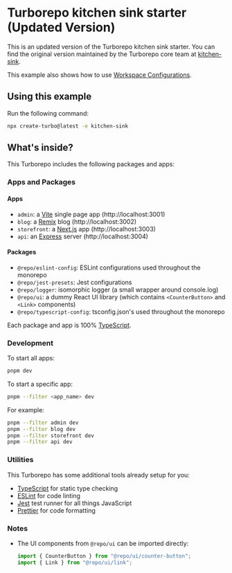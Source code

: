 # Turborepo kitchen sink starter (Updated Version)

This is an updated version of the Turborepo kitchen sink starter. You can find the original version maintained by the Turborepo core team at [kitchen-sink](https://github.com/vercel/turbo/tree/main/examples/kitchen-sink).

This example also shows how to use [Workspace Configurations](https://turbo.build/repo/docs/core-concepts/monorepos/configuring-workspaces).

## Using this example

Run the following command:

```sh
npx create-turbo@latest -e kitchen-sink
```

## What's inside?

This Turborepo includes the following packages and apps:

### Apps and Packages

#### Apps
- `admin`: a [Vite](https://vitejs.dev/) single page app (http://localhost:3001)
- `blog`: a [Remix](https://remix.run/) blog (http://localhost:3002)
- `storefront`: a [Next.js](https://nextjs.org/) app (http://localhost:3003)
- `api`: an [Express](https://expressjs.com/) server (http://localhost:3004)

#### Packages
- `@repo/eslint-config`: ESLint configurations used throughout the monorepo
- `@repo/jest-presets`: Jest configurations
- `@repo/logger`: isomorphic logger (a small wrapper around console.log)
- `@repo/ui`: a dummy React UI library (which contains `<CounterButton>` and `<Link>` components)
- `@repo/typescript-config`: tsconfig.json's used throughout the monorepo

Each package and app is 100% [TypeScript](https://www.typescriptlang.org/).

### Development

To start all apps:
```sh
pnpm dev
```

To start a specific app:
```sh
pnpm --filter <app_name> dev
```

For example:
```sh
pnpm --filter admin dev
pnpm --filter blog dev
pnpm --filter storefront dev
pnpm --filter api dev
```

### Utilities

This Turborepo has some additional tools already setup for you:

- [TypeScript](https://www.typescriptlang.org/) for static type checking
- [ESLint](https://eslint.org/) for code linting
- [Jest](https://jestjs.io) test runner for all things JavaScript
- [Prettier](https://prettier.io) for code formatting

### Notes
- The UI components from `@repo/ui` can be imported directly:
  ```typescript
  import { CounterButton } from "@repo/ui/counter-button";
  import { Link } from "@repo/ui/link";
  ```

